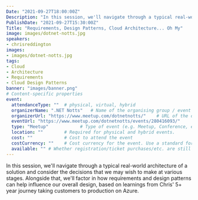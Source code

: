 ```yaml
---
Date: "2021-09-27T18:00:00Z"
Description: "In this session, we'll navigate through a typical real-world architecture of a solution and consider the decisions that we may wish to make at various stages. Alongside that, we'll factor in how requirements and design patterns can help influence our overall design, based on learnings from Chris' 5+ year journey taking customers to production on Azure."
PublishDate: "2021-09-27T15:30:00Z"
Title: "Requirements, Design Patterns, Cloud Architecture... Oh My"
image: images/dotnet-notts.jpg
speakers:
- chrisreddington
images:
- images/dotnet-notts.jpg
tags:
- Cloud
- Architecture
- Requirements
- Cloud Design Patterns
banner: "images/banner.png"
# Content-specific properties
event:
  attendanceType: ""  # physical, virtual, hybrid
  organizerName: ".NET Notts"   # Name of the organising group / event (e.g. Name of the conference)
  organizerUrl: "https://www.meetup.com/dotnetnotts/"    # URL of the organising group
  eventUrl: "https://www.meetup.com/dotnetnotts/events/280416093/"        # URL of the specific event, if applicable (e.g. a meetup talk, rather than the meetup group)
  type: "Meetup"            # Type of event (e.g. Meetup, Conference, etc.)
  location: ""        # Required for physical and hybrid events.
  cost: ""            # Cost to attend the event
  costCurrency: ""    # Cost currency for the event. Use a standard format - http://en.wikipedia.org/wiki/ISO_4217
  available: "" # Whether registration/ticket purchases/etc. are still available (true/false). Defaults to false when event is in past.
---
```

In this session, we'll navigate through a typical real-world architecture of a solution and consider the decisions that we may wish to make at various stages. Alongside that, we'll factor in how requirements and design patterns can help influence our overall design, based on learnings from Chris' 5+ year journey taking customers to production on Azure.

